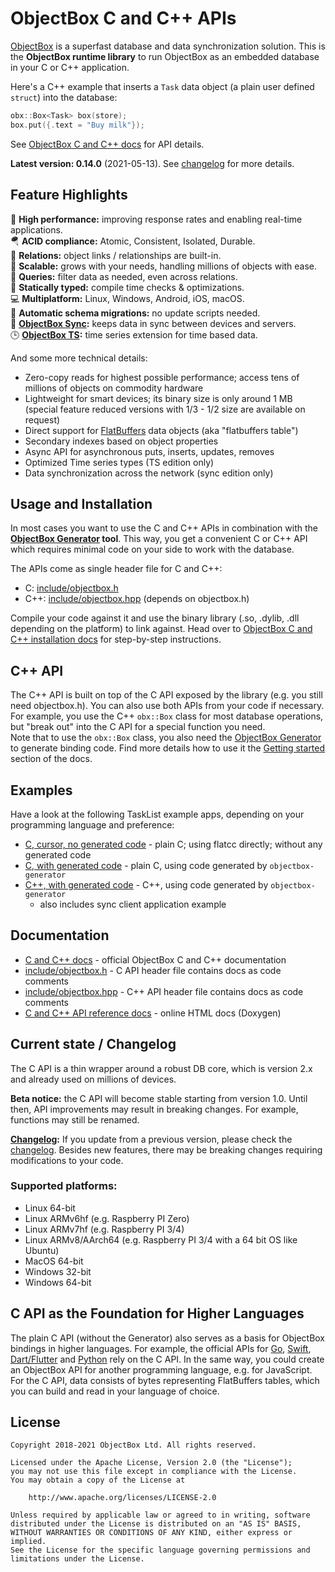 ObjectBox C and C++ APIs
========================
[ObjectBox](https://objectbox.io) is a superfast database and data synchronization solution.
This is the **ObjectBox runtime library** to run ObjectBox as an embedded database in your C or C++ application.

Here's a C++ example that inserts a `Task` data object (a plain user defined `struct`) into the database: 
```c++
obx::Box<Task> box(store);
box.put({.text = "Buy milk"}); 
```

See [ObjectBox C and C++ docs](https://cpp.objectbox.io/) for API details.  

**Latest version: 0.14.0** (2021-05-13).
See [changelog](CHANGELOG.md) for more details.

Feature Highlights
------------------
🏁 **High performance:** improving response rates and enabling real-time applications.\
🪂 **ACID compliance:** Atomic, Consistent, Isolated, Durable.\
🔗 **Relations:** object links / relationships are built-in.\
🌱 **Scalable:** grows with your needs, handling millions of objects with ease.\
💐 **Queries:** filter data as needed, even across relations.\
🦮 **Statically typed:** compile time checks & optimizations.\
💻 **Multiplatform:** Linux, Windows, Android, iOS, macOS.\
📃 **Automatic schema migrations:** no update scripts needed.\
👥 **[ObjectBox Sync](https://objectbox.io/sync/):** keeps data in sync between devices and servers.\
🕒 **[ObjectBox TS](https://objectbox.io/time-series-database/):** time series extension for time based data.

And some more technical details:

* Zero-copy reads for highest possible performance; access tens of millions of objects on commodity hardware
* Lightweight for smart devices; its binary size is only around 1 MB 
  (special feature reduced versions with 1/3 - 1/2 size are available on request)
* Direct support for [FlatBuffers](https://google.github.io/flatbuffers/) data objects (aka "flatbuffers table") 
* Secondary indexes based on object properties
* Async API for asynchronous puts, inserts, updates, removes
* Optimized Time series types (TS edition only)
* Data synchronization across the network (sync edition only)

Usage and Installation
----------------------
In most cases you want to use the C and C++ APIs in combination with the **[ObjectBox Generator](https://github.com/objectbox/objectbox-generator) tool**.
This way, you get a convenient C or C++ API which requires minimal code on your side to work with the database.

The APIs come as single header file for C and C++:
 
  * C: [include/objectbox.h](include/objectbox.h)
  * C++: [include/objectbox.hpp](include/objectbox.hpp) (depends on objectbox.h)
  
Compile your code against it and use the binary library (.so, .dylib, .dll depending on the platform) to link against.
Head over to [ObjectBox C and C++ installation docs](https://cpp.objectbox.io/installation) for step-by-step instructions.

C++ API
-------
The C++ API is built on top of the C API exposed by the library (e.g. you still need objectbox.h).
You can also use both APIs from your code if necessary.
For example, you use the C++ `obx::Box` class for most database operations, but "break out" into the C API for a special function you need.  
Note that to use the `obx::Box` class, you also need the [ObjectBox Generator](https://github.com/objectbox/objectbox-generator) to generate binding code.
Find more details how to use it the [Getting started](https://cpp.objectbox.io/getting-started) section of the docs.

Examples
--------
Have a look at the following TaskList example apps, depending on your programming language and preference:

* [C, cursor, no generated code](examples/c-cursor-no-gen) - plain C; using flatcc directly; without any generated code
* [C, with generated code](examples/c-gen) - plain C, using code generated by `objectbox-generator` 
* [C++, with generated code](examples/cpp-gen) - C++, using code generated by `objectbox-generator`
  * also includes sync client application example 

Documentation
-------------
* [C and C++ docs](https://cpp.objectbox.io/) - official ObjectBox C and C++ documentation 
* [include/objectbox.h](include/objectbox.h) - C API header file contains docs as code comments 
* [include/objectbox.hpp](include/objectbox.hpp) - C++ API header file contains docs as code comments 
* [C and C++ API reference docs](https://objectbox.io/docfiles/c/current/) - online HTML docs (Doxygen) 

Current state / Changelog
-------------------------
The C API is a thin wrapper around a robust DB core, which is version 2.x and already used on millions of devices.

**Beta notice:** the C API will become stable starting from version 1.0.
Until then, API improvements may result in breaking changes. For example, functions may still be renamed.

**[Changelog](CHANGELOG.md):** If you update from a previous version, please check the [changelog](CHANGELOG.md).
Besides new features, there may be breaking changes requiring modifications to your code. 

### Supported platforms:
* Linux 64-bit
* Linux ARMv6hf (e.g. Raspberry PI Zero)
* Linux ARMv7hf (e.g. Raspberry PI 3/4)
* Linux ARMv8/AArch64 (e.g. Raspberry PI 3/4 with a 64 bit OS like Ubuntu)
* MacOS 64-bit
* Windows 32-bit
* Windows 64-bit

C API as the Foundation for Higher Languages
--------------------------------------------
The plain C API (without the Generator) also serves as a basis for ObjectBox bindings in higher languages.
For example, the official APIs for [Go](https://github.com/objectbox/objectbox-go), [Swift](https://github.com/objectbox/objectbox-swift), [Dart/Flutter](https://github.com/objectbox/objectbox-dart) and [Python](https://github.com/objectbox/objectbox-python) rely on the C API.
In the same way, you could create an ObjectBox API for another programming language, e.g. for JavaScript.
For the C API, data consists of bytes representing FlatBuffers tables, which you can build and read in your language of choice.

License
-------
    Copyright 2018-2021 ObjectBox Ltd. All rights reserved.
    
    Licensed under the Apache License, Version 2.0 (the "License");
    you may not use this file except in compliance with the License.
    You may obtain a copy of the License at
    
        http://www.apache.org/licenses/LICENSE-2.0
    
    Unless required by applicable law or agreed to in writing, software
    distributed under the License is distributed on an "AS IS" BASIS,
    WITHOUT WARRANTIES OR CONDITIONS OF ANY KIND, either express or implied.
    See the License for the specific language governing permissions and
    limitations under the License.

